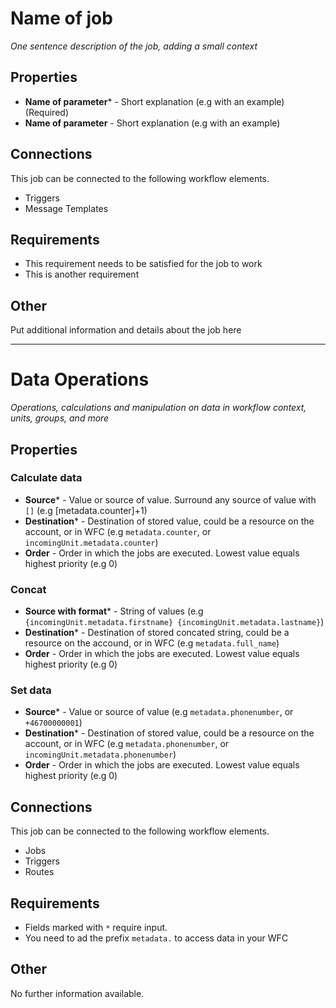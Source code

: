 # Name of job

_One sentence description of the job, adding a small context_

## Properties

* **Name of parameter*** - Short explanation (e.g with an example) (Required)
* **Name of parameter** - Short explanation (e.g with an example)

## Connections

This job can be connected to the following workflow elements.

* Triggers
* Message Templates

## Requirements

* This requirement needs to be satisfied for the job to work
* This is another requirement

## Other

Put additional information and details about the job here

___

# Data Operations

_Operations, calculations and manipulation on data in workflow context, units, groups, and more_

## Properties

### Calculate data
* **Source*** - Value or source of value. Surround any source of value with `[]` (e.g [metadata.counter]+1)
* **Destination*** - Destination of stored value, could be a resource on the account, or in WFC (e.g `metadata.counter`, or `incomingUnit.metadata.counter`)
* **Order** - Order in which the jobs are executed. Lowest value equals highest priority (e.g 0)

### Concat
* **Source with format*** - String of values (e.g `{incomingUnit.metadata.firstname} {incomingUnit.metadata.lastname}`)
* **Destination*** - Destination of stored concated string, could be a resource on the accound, or in WFC (e.g `metadata.full_name`) 
* **Order** - Order in which the jobs are executed. Lowest value equals highest priority (e.g 0)

### Set data
* **Source*** - Value or source of value (e.g `metadata.phonenumber`, or `+46700000001`)
* **Destination*** - Destination of stored value, could be a resource on the account, or in WFC (e.g `metadata.phonenumber`, or `incomingUnit.metadata.phonenumber`)
* **Order** - Order in which the jobs are executed. Lowest value equals highest priority (e.g 0) 

## Connections

This job can be connected to the following workflow elements.

* Jobs
* Triggers
* Routes

## Requirements

* Fields marked with `*` require input.
* You need to ad the prefix `metadata.` to access data in your WFC

## Other

No further information available.
